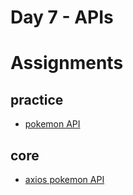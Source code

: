 # Day 7 - APIs


# Assignments

## practice

- [pokemon API](../assignments/practice/pokemonApi/README.md)

## core

- [axios pokemon API](../assignments/core/axiosPokemonApi/README.md)
